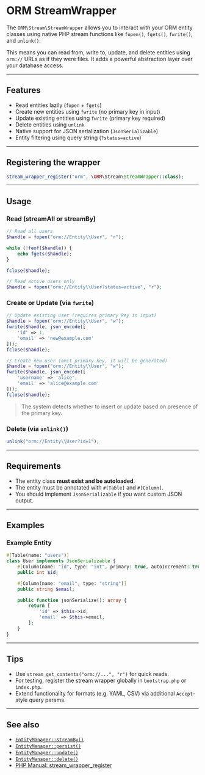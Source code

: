 # ORM StreamWrapper

The `ORM\Stream\StreamWrapper` allows you to interact with your ORM entity classes using native PHP stream functions like `fopen()`, `fgets()`, `fwrite()`, and `unlink()`.

This means you can read from, write to, update, and delete entities using `orm://` URLs as if they were files. It adds a powerful abstraction layer over your database access.

---

## Features

- Read entities lazily (`fopen` + `fgets`)
- Create new entities using `fwrite` (no primary key in input)
- Update existing entities using `fwrite` (primary key required)
- Delete entities using `unlink`
- Native support for JSON serialization (`JsonSerializable`)
- Entity filtering using query string (`?status=active`)

---

## Registering the wrapper

```php
stream_wrapper_register("orm", \ORM\Stream\StreamWrapper::class);
```

---

## Usage

### Read (streamAll or streamBy)

```php
// Read all users
$handle = fopen("orm://Entity\\User", "r");

while (!feof($handle)) {
    echo fgets($handle);
}

fclose($handle);
```

```php
// Read active users only
$handle = fopen("orm://Entity\\User?status=active", "r");
```

### Create or Update (via `fwrite`)

```php
// Update existing user (requires primary key in input)
$handle = fopen("orm://Entity\\User", "w");
fwrite($handle, json_encode([
    'id' => 1,
    'email' => 'new@example.com'
]));
fclose($handle);
```

```php
// Create new user (omit primary key, it will be generated)
$handle = fopen("orm://Entity\\User", "w");
fwrite($handle, json_encode([
    'username' => 'alice',
    'email' => 'alice@example.com'
]));
fclose($handle);
```

> The system detects whether to insert or update based on presence of the primary key.

### Delete (via `unlink()`)

```php
unlink("orm://Entity\\User?id=1");
```

---

## Requirements

- The entity class **must exist and be autoloaded**.
- The entity must be annotated with `#[Table]` and `#[Column]`.
- You should implement `JsonSerializable` if you want custom JSON output.

---

## Examples

### Example Entity

```php
#[Table(name: "users")]
class User implements JsonSerializable {
    #[Column(name: "id", type: "int", primary: true, autoIncrement: true)]
    public int $id;

    #[Column(name: "email", type: "string")]
    public string $email;

    public function jsonSerialize(): array {
        return [
            'id' => $this->id,
            'email' => $this->email,
        ];
    }
}
```

---

## Tips

- Use `stream_get_contents("orm://...", "r")` for quick reads.
- For testing, register the stream wrapper globally in `bootstrap.php` or `index.php`.
- Extend functionality for formats (e.g. YAML, CSV) via additional `Accept`-style query params.

---

## See also

- [`EntityManager::streamBy()`](https://github.com/kalicki2k/orm/blob/main/src/ORM/EntityManager.php#L536)
- [`EntityManager::persist()`](https://github.com/kalicki2k/orm/blob/main/src/ORM/EntityManager.php#L163)
- [`EntityManager::update()`](https://github.com/kalicki2k/orm/blob/main/src/ORM/EntityManager.php#L203)
- [`EntityManager::delete()`](https://github.com/kalicki2k/orm/blob/main/src/ORM/EntityManager.php#L243)
- [PHP Manual: stream_wrapper_register](https://www.php.net/manual/en/function.stream-wrapper-register.php)


